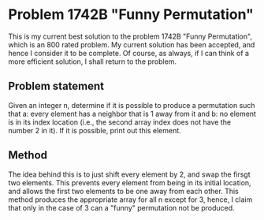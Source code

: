 # Problem 1742B "Funny Permutation"
This is my current best solution to the problem 1742B "Funny Permutation", which is an 800 rated problem. My current solution has been accepted, and hence I consider it to be complete. Of course, as always, if I can think of a more efficient solution, I shall return to the problem. 

## Problem statement
Given an integer n, determine if it is possible to produce a permutation such that a: every element has a neighbor that is 1 away from it and b: no element is in its index location (i.e., the second array index does not have the number 2 in it). If it is possible, print out this element.

## Method
The idea behind this is to just shift every element by 2, and swap the firsgt two elements. This prevents every element from being in its initial location, and allows the first two elements to be one away from each other. This method produces the appropriate array for all n except for 3, hence, I claim that only in the case of 3 can a "funny" permutation not be produced.